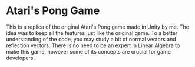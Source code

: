 # Atari's Pong Game

This is a replica of the original Atari's Pong game made in Unity by me. The idea was to keep all the features just like the original game. To a better understanding of the code, you may study a bit of normal vectors and reflection vectors. There is no need to be an expert in Linear Algebra to make this game, however some of its concepts are crucial for game developers.
